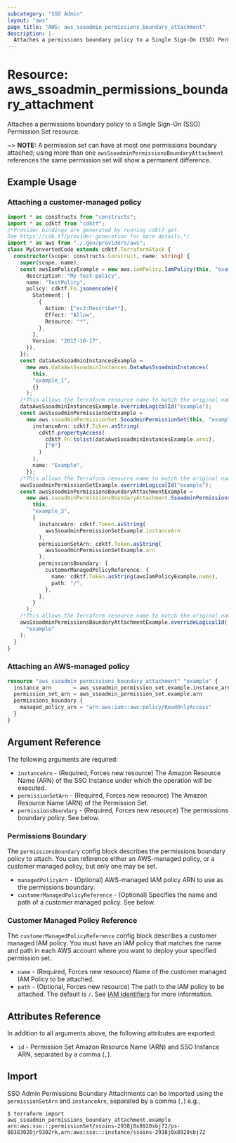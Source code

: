 ```yaml
---
subcategory: "SSO Admin"
layout: "aws"
page_title: "AWS: aws_ssoadmin_permissions_boundary_attachment"
description: |-
  Attaches a permissions boundary policy to a Single Sign-On (SSO) Permission Set resource.
---
```


# Resource: aws_ssoadmin_permissions_boundary_attachment

Attaches a permissions boundary policy to a Single Sign-On (SSO) Permission Set resource.

~> **NOTE:** A permission set can have at most one permissions boundary attached; using more than one `awsSsoadminPermissionsBoundaryAttachment` references the same permission set will show a permanent difference.

## Example Usage

### Attaching a customer-managed policy

```typescript
import * as constructs from "constructs";
import * as cdktf from "cdktf";
/*Provider bindings are generated by running cdktf get.
See https://cdk.tf/provider-generation for more details.*/
import * as aws from "./.gen/providers/aws";
class MyConvertedCode extends cdktf.TerraformStack {
  constructor(scope: constructs.Construct, name: string) {
    super(scope, name);
    const awsIamPolicyExample = new aws.iamPolicy.IamPolicy(this, "example", {
      description: "My test policy",
      name: "TestPolicy",
      policy: cdktf.Fn.jsonencode({
        Statement: [
          {
            Action: ["ec2:Describe*"],
            Effect: "Allow",
            Resource: "*",
          },
        ],
        Version: "2012-10-17",
      }),
    });
    const dataAwsSsoadminInstancesExample =
      new aws.dataAwsSsoadminInstances.DataAwsSsoadminInstances(
        this,
        "example_1",
        {}
      );
    /*This allows the Terraform resource name to match the original name. You can remove the call if you don't need them to match.*/
    dataAwsSsoadminInstancesExample.overrideLogicalId("example");
    const awsSsoadminPermissionSetExample =
      new aws.ssoadminPermissionSet.SsoadminPermissionSet(this, "example_2", {
        instanceArn: cdktf.Token.asString(
          cdktf.propertyAccess(
            cdktf.Fn.tolist(dataAwsSsoadminInstancesExample.arns),
            ["0"]
          )
        ),
        name: "Example",
      });
    /*This allows the Terraform resource name to match the original name. You can remove the call if you don't need them to match.*/
    awsSsoadminPermissionSetExample.overrideLogicalId("example");
    const awsSsoadminPermissionsBoundaryAttachmentExample =
      new aws.ssoadminPermissionsBoundaryAttachment.SsoadminPermissionsBoundaryAttachment(
        this,
        "example_3",
        {
          instanceArn: cdktf.Token.asString(
            awsSsoadminPermissionSetExample.instanceArn
          ),
          permissionSetArn: cdktf.Token.asString(
            awsSsoadminPermissionSetExample.arn
          ),
          permissionsBoundary: {
            customerManagedPolicyReference: {
              name: cdktf.Token.asString(awsIamPolicyExample.name),
              path: "/",
            },
          },
        }
      );
    /*This allows the Terraform resource name to match the original name. You can remove the call if you don't need them to match.*/
    awsSsoadminPermissionsBoundaryAttachmentExample.overrideLogicalId(
      "example"
    );
  }
}

```

### Attaching an AWS-managed policy

```terraform
resource "aws_ssoadmin_permissions_boundary_attachment" "example" {
  instance_arn       = aws_ssoadmin_permission_set.example.instance_arn
  permission_set_arn = aws_ssoadmin_permission_set.example.arn
  permissions_boundary {
    managed_policy_arn = "arn:aws:iam::aws:policy/ReadOnlyAccess"
  }
}
```

## Argument Reference

The following arguments are required:

* `instanceArn` - (Required, Forces new resource) The Amazon Resource Name (ARN) of the SSO Instance under which the operation will be executed.
* `permissionSetArn` - (Required, Forces new resource) The Amazon Resource Name (ARN) of the Permission Set.
* `permissionsBoundary` - (Required, Forces new resource) The permissions boundary policy. See below.

### Permissions Boundary

The `permissionsBoundary` config block describes the permissions boundary policy to attach. You can reference either an AWS-managed policy, or a customer managed policy, but only one may be set.

* `managedPolicyArn` - (Optional) AWS-managed IAM policy ARN to use as the permissions boundary.
* `customerManagedPolicyReference` - (Optional) Specifies the name and path of a customer managed policy. See below.

### Customer Managed Policy Reference

The `customerManagedPolicyReference` config block describes a customer managed IAM policy. You must have an IAM policy that matches the name and path in each AWS account where you want to deploy your specified permission set.

* `name` - (Required, Forces new resource) Name of the customer managed IAM Policy to be attached.
* `path` - (Optional, Forces new resource) The path to the IAM policy to be attached. The default is `/`. See [IAM Identifiers](https://docs.aws.amazon.com/IAM/latest/UserGuide/reference_identifiers.html#identifiers-friendly-names) for more information.

## Attributes Reference

In addition to all arguments above, the following attributes are exported:

* `id` - Permission Set Amazon Resource Name (ARN) and SSO Instance ARN, separated by a comma (`,`).

## Import

SSO Admin Permissions Boundary Attachments can be imported using the `permissionSetArn` and `instanceArn`, separated by a comma (`,`) e.g.,

```
$ terraform import aws_ssoadmin_permissions_boundary_attachment.example arn:aws:sso:::permissionSet/ssoins-2938j0x8920sbj72/ps-80383020jr9302rk,arn:aws:sso:::instance/ssoins-2938j0x8920sbj72
```

<!-- cache-key: cdktf-0.17.0-pre.15 input-278fcc354435c682ff653cc92b868732e0afbf3278ff49e229bd4a0741251624 -->